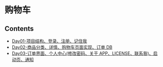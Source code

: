 # 购物车

## Contents

- [Day01-项目结构、登录、注册、记住我](./day01.md)
- [Day02-商品分类、详情、购物车页面实现、订单 DB](./day02.md)
- [Day03-订单界面、个人中心(修改密码、关于 APP、LICENSE、联系我)、启动页、通知](./day03.md)